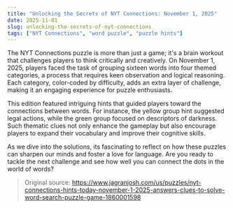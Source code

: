 ```yaml
---
title: "Unlocking the Secrets of NYT Connections: November 1, 2025"
date: 2025-11-01
slug: unlocking-the-secrets-of-nyt-connections
tags: ["NYT Connections", "word puzzle", "puzzle hints"]
---
```


The NYT Connections puzzle is more than just a game; it's a brain workout that challenges players to think critically and creatively. On November 1, 2025, players faced the task of grouping sixteen words into four themed categories, a process that requires keen observation and logical reasoning. Each category, color-coded by difficulty, adds an extra layer of challenge, making it an engaging experience for puzzle enthusiasts.

This edition featured intriguing hints that guided players toward the connections between words. For instance, the yellow group hint suggested legal actions, while the green group focused on descriptors of darkness. Such thematic clues not only enhance the gameplay but also encourage players to expand their vocabulary and improve their cognitive skills.

As we dive into the solutions, its fascinating to reflect on how these puzzles can sharpen our minds and foster a love for language. Are you ready to tackle the next challenge and see how well you can connect the dots in the world of words?
> Original source: https://www.jagranjosh.com/us/puzzles/nyt-connections-hints-today-november-1-2025-answers-clues-to-solve-word-search-puzzle-game-1860001598